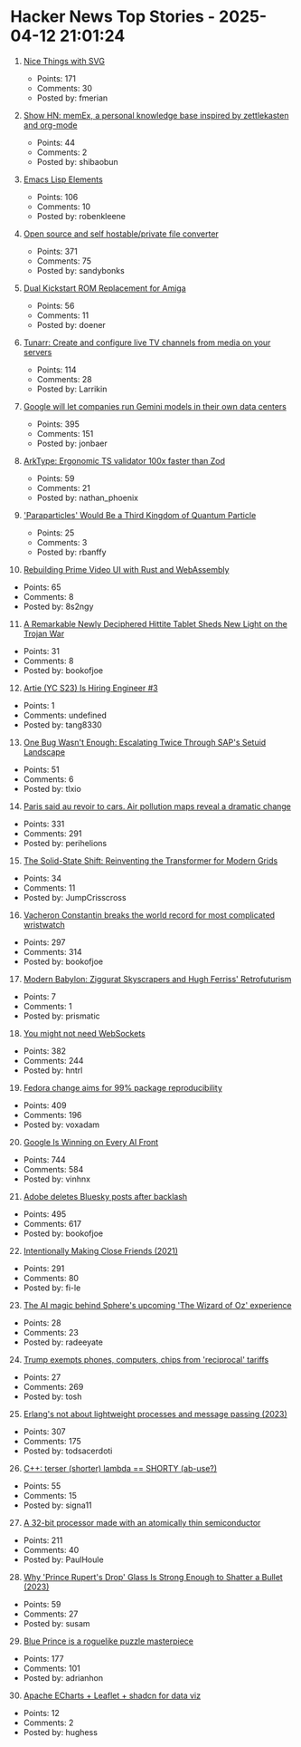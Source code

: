 # Hacker News Top Stories - 2025-04-12 21:01:24

1. [Nice Things with SVG](https://fuma-nama.vercel.app/blog/svg-art)
   - Points: 171
   - Comments: 30
   - Posted by: fmerian

2. [Show HN: memEx, a personal knowledge base inspired by zettlekasten and org-mode](https://gitea.bubbletea.dev/shibao/memex)
   - Points: 44
   - Comments: 2
   - Posted by: shibaobun

3. [Emacs Lisp Elements](https://protesilaos.com/emacs/emacs-lisp-elements)
   - Points: 106
   - Comments: 10
   - Posted by: robenkleene

4. [Open source and self hostable/private file converter](https://vert.sh)
   - Points: 371
   - Comments: 75
   - Posted by: sandybonks

5. [Dual Kickstart ROM Replacement for Amiga](https://github.com/cdhooper/kicksmash32)
   - Points: 56
   - Comments: 11
   - Posted by: doener

6. [Tunarr: Create and configure live TV channels from media on your servers](https://tunarr.com/)
   - Points: 114
   - Comments: 28
   - Posted by: Larrikin

7. [Google will let companies run Gemini models in their own data centers](https://www.cnbc.com/2025/04/09/google-will-let-companies-run-gemini-models-in-their-own-data-centers.html)
   - Points: 395
   - Comments: 151
   - Posted by: jonbaer

8. [ArkType: Ergonomic TS validator 100x faster than Zod](https://arktype.io/)
   - Points: 59
   - Comments: 21
   - Posted by: nathan_phoenix

9. ['Paraparticles' Would Be a Third Kingdom of Quantum Particle](https://www.quantamagazine.org/paraparticles-would-be-a-third-kingdom-of-quantum-particle-20250411/)
   - Points: 25
   - Comments: 3
   - Posted by: rbanffy

10. [Rebuilding Prime Video UI with Rust and WebAssembly](https://www.infoq.com/presentations/prime-video-rust/)
   - Points: 65
   - Comments: 8
   - Posted by: 8s2ngy

11. [A Remarkable Newly Deciphered Hittite Tablet Sheds New Light on the Trojan War](https://www.anatolianarchaeology.net/a-remarkable-newly-deciphered-hittite-tablet-sheds-new-light-on-the-trojan-war/)
   - Points: 31
   - Comments: 8
   - Posted by: bookofjoe

12. [Artie (YC S23) Is Hiring Engineer #3](https://www.ycombinator.com/companies/artie/jobs/7kGvDVC-founding-product-engineer)
   - Points: 1
   - Comments: undefined
   - Posted by: tang8330

13. [One Bug Wasn't Enough: Escalating Twice Through SAP's Setuid Landscape](https://www.anvilsecure.com/blog/one-bug-wasnt-enough-escalating-twice-through-saps-setuid-landscape.html)
   - Points: 51
   - Comments: 6
   - Posted by: tlxio

14. [Paris said au revoir to cars. Air pollution maps reveal a dramatic change](https://www.washingtonpost.com/climate-solutions/2025/04/12/air-pollution-paris-health-cars/)
   - Points: 331
   - Comments: 291
   - Posted by: perihelions

15. [The Solid-State Shift: Reinventing the Transformer for Modern Grids](https://www.powermag.com/the-solid-state-shift-reinventing-the-transformer-for-modern-grids/)
   - Points: 34
   - Comments: 11
   - Posted by: JumpCrisscross

16. [Vacheron Constantin breaks the world record for most complicated wristwatch](https://www.hodinkee.com/articles/introducing-vacheron-constantin-les-cabinotiers-solaria)
   - Points: 297
   - Comments: 314
   - Posted by: bookofjoe

17. [Modern Babylon: Ziggurat Skyscrapers and Hugh Ferriss' Retrofuturism](https://publicdomainreview.org/essay/modern-babylon-ziggurat-skyscrapers-and-hugh-ferriss-retrofuturism)
   - Points: 7
   - Comments: 1
   - Posted by: prismatic

18. [You might not need WebSockets](https://hntrl.io/posts/you-dont-need-websockets/)
   - Points: 382
   - Comments: 244
   - Posted by: hntrl

19. [Fedora change aims for 99% package reproducibility](https://lwn.net/Articles/1014979/)
   - Points: 409
   - Comments: 196
   - Posted by: voxadam

20. [Google Is Winning on Every AI Front](https://www.thealgorithmicbridge.com/p/google-is-winning-on-every-ai-front)
   - Points: 744
   - Comments: 584
   - Posted by: vinhnx

21. [Adobe deletes Bluesky posts after backlash](https://petapixel.com/2025/04/10/adobe-deletes-bluesky-posts-after-furious-backlash/)
   - Points: 495
   - Comments: 617
   - Posted by: bookofjoe

22. [Intentionally Making Close Friends (2021)](https://www.neelnanda.io/blog/43-making-friends)
   - Points: 291
   - Comments: 80
   - Posted by: fi-le

23. [The AI magic behind Sphere's upcoming 'The Wizard of Oz' experience](https://blog.google/products/google-cloud/sphere-wizard-of-oz/)
   - Points: 28
   - Comments: 23
   - Posted by: radeeyate

24. [Trump exempts phones, computers, chips from 'reciprocal' tariffs](https://www.bloomberg.com/news/articles/2025-04-12/trump-exempts-phones-computers-chips-from-reciprocal-tariffs)
   - Points: 27
   - Comments: 269
   - Posted by: tosh

25. [Erlang's not about lightweight processes and message passing (2023)](https://stevana.github.io/erlangs_not_about_lightweight_processes_and_message_passing.html)
   - Points: 307
   - Comments: 175
   - Posted by: todsacerdoti

26. [C++: terser (shorter) lambda == SHORTY (ab-use?)](https://github.com/hanickadot/shorty)
   - Points: 55
   - Comments: 15
   - Posted by: signa11

27. [A 32-bit processor made with an atomically thin semiconductor](https://arstechnica.com/science/2025/04/researchers-build-a-risc-v-processor-using-a-2d-semiconductor/)
   - Points: 211
   - Comments: 40
   - Posted by: PaulHoule

28. [Why 'Prince Rupert's Drop' Glass Is Strong Enough to Shatter a Bullet (2023)](https://www.popularmechanics.com/science/a40008994/why-the-prince-ruperts-drop-is-so-strong/)
   - Points: 59
   - Comments: 27
   - Posted by: susam

29. [Blue Prince is a roguelike puzzle masterpiece](https://mssv.net/2025/04/07/a-puzzle-designer-on-blue-prince-a-roguelike-puzzle-masterpiece/)
   - Points: 177
   - Comments: 101
   - Posted by: adrianhon

30. [Apache ECharts + Leaflet + shadcn for data viz](https://docs.evidence.dev/components/all-components/)
   - Points: 12
   - Comments: 2
   - Posted by: hughess

